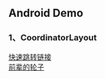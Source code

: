 ## Android Demo

### 1、CoordinatorLayout
[快速跳转链接](https://github.com/tuchuantao/AndroidDemo/tree/master/app/src/main/java/com/kevin/demo/coordinatorlayout) <br/>
[前辈的轮子](https://github.com/saulmm/CoordinatorExamples) <br/>
